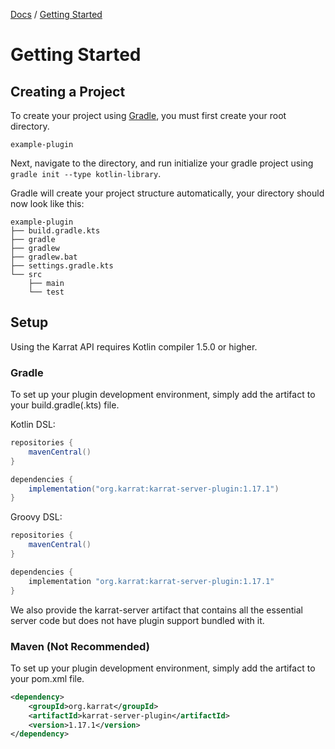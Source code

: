 [Docs](../index.md) / [Getting Started](index.md)

# Getting Started

## Creating a Project

To create your project using [Gradle](https://gradle.org), you
 must first create your root directory.

```
example-plugin
```

Next, navigate to the directory, and run initialize your gradle
 project using `gradle init --type kotlin-library`.
 
Gradle will create your project structure automatically, your
 directory should now look like this:

```
example-plugin
├── build.gradle.kts
├── gradle
├── gradlew
├── gradlew.bat
├── settings.gradle.kts
└── src
    ├── main
    └── test
```

## Setup

Using the Karrat API requires Kotlin compiler 1.5.0 or higher.

### Gradle

To set up your plugin development environment, simply add the artifact to your build.gradle(.kts) file.

Kotlin DSL:
```gradle
repositories {
    mavenCentral()
}

dependencies {
    implementation("org.karrat:karrat-server-plugin:1.17.1")
}
```

Groovy DSL:
```gradle
repositories {
    mavenCentral()
}

dependencies {
    implementation "org.karrat:karrat-server-plugin:1.17.1"
}
```

We also provide the karrat-server artifact that contains all the essential server code but does not have plugin support bundled with it.

### Maven (Not Recommended)

To set up your plugin development environment, simply add the artifact to your pom.xml file.

```xml
<dependency>
    <groupId>org.karrat</groupId>
    <artifactId>karrat-server-plugin</artifactId>
    <version>1.17.1</version>
</dependency>
```
